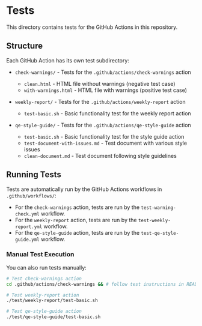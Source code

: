 # Tests

This directory contains tests for the GitHub Actions in this repository.

## Structure

Each GitHub Action has its own test subdirectory:

- `check-warnings/` - Tests for the `.github/actions/check-warnings` action
  - `clean.html` - HTML file without warnings (negative test case)
  - `with-warnings.html` - HTML file with warnings (positive test case)

- `weekly-report/` - Tests for the `.github/actions/weekly-report` action
  - `test-basic.sh` - Basic functionality test for the weekly report action

- `qe-style-guide/` - Tests for the `.github/actions/qe-style-guide` action
  - `test-basic.sh` - Basic functionality test for the style guide action
  - `test-document-with-issues.md` - Test document with various style issues
  - `clean-document.md` - Test document following style guidelines

## Running Tests

Tests are automatically run by the GitHub Actions workflows in `.github/workflows/`:

- For the `check-warnings` action, tests are run by the `test-warning-check.yml` workflow.
- For the `weekly-report` action, tests are run by the `test-weekly-report.yml` workflow.
- For the `qe-style-guide` action, tests are run by the `test-qe-style-guide.yml` workflow.

### Manual Test Execution

You can also run tests manually:

```bash
# Test check-warnings action
cd .github/actions/check-warnings && # follow test instructions in README

# Test weekly-report action
./test/weekly-report/test-basic.sh

# Test qe-style-guide action
./test/qe-style-guide/test-basic.sh
```